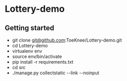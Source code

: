 Lottery-demo
============

Getting started
---------------

* git clone git@github.com:ToeKnee/Lottery-demo.git
* cd Lottery-demo
* virtualenv env
* source env/bin/activate
* pip install -r requirements.txt
* cd src
* ./manage.py collectstatic --link --noinput

